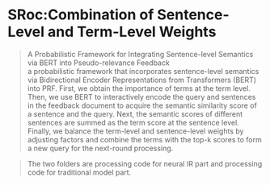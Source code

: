 # SRoc:Combination of Sentence-Level and Term-Level Weights

>A Probabilistic Framework for Integrating Sentence-level Semantics via BERT into Pseudo-relevance Feedback<br/>
a probabilistic framework that incorporates sentence-level semantics via Bidirectional Encoder Representations from Transformers (BERT) into PRF.
First, we obtain the importance of terms at the term level. Then, we use BERT to interactively encode the query and sentences in the feedback document to acquire the semantic similarity score of a sentence and the query.
 Next, the semantic scores of different sentences are summed as the term score at the sentence level.
Finally, we balance the term-level and sentence-level weights by adjusting factors and combine the terms with the top-k scores to form a new query for the next-round processing. 

>The two folders are processing code for neural IR part and processing code for traditional model part.



